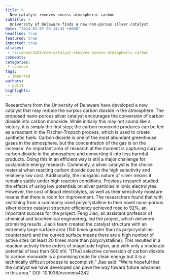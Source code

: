 ```yaml
---
title: >
  New catalyst removes excess atmospheric carbon
subtitle: >
  University of Delaware finds a new non-porous silver catalyst
date: "2014-02-07 05:14:43 +0000"
headline: true
featured: true
imported: true
aliases:
 - /science/4365/new-catalyst-removes-excess-atmospheric-carbon
comments:
categories:
 - science
tags:
 - imported
authors:
 - pd111
highlights:
---
```


Researchers from the University of Delaware have developed a new catalyst that may reduce the surplus carbon dioxide in the atmosphere. The proposed nano-porous silver catalyst encourages the conversion of carbon dioxide into carbon monoxide.
While initially this may not sound like a victory, it is simply the first step; the carbon monoxide produces can be fed as a reactant in the Fischer-Tropsch process, which is used to create synthetic fuels.
Carbon dioxide is one of the most abundant greenhouse gases in the atmosphere, but the concentration of the gas is on the increase. An important area of research at the moment is capturing surplus carbon dioxide in the atmosphere and converting it into less harmful products. Doing this in an efficient way is still a major challenge for sustainable energy research.
Commonly, a silver catalyst is the choice material when reacting carbon dioxide due to the high selectivity and relatively low cost. Additionally, the inorganic nature of silver means it remains stable under high reaction conditions. Previous research studied the effects of using low potentials on silver particles in ionic electrolytes. However, the cost of liquid electrolytes, as well as their sensitivity moisture means that there is room for improvement.
The researchers found that with switching from a commonly used polycrystalline to their novel nano-porous silver electro catalyst structure efficiency achieved rose to 92%, an important success for the project.
Feng Jiao, an assistant professor of chemical and biochemical engineering, led the project, which delivered promising results. Jiao’s team created the catalyst structure with an extremely large surface area (150 times greater than its polycrystalline counterpart) and the curved surface means there are a high number of active sites (at least 20 times more than polycrystalline). This resulted in a reaction activity three orders of magnitude higher, and with only a moderate potential of less than 500 mV.
“[The] selective conversion of carbon dioxide to carbon monoxide is a promising route for clean energy but it is a technically difficult process to accomplish,” Jiao said. “We’re hopeful that the catalyst we have developed can pave the way toward future advances in this area.”
DOI:
10.1038/ncomms4242
